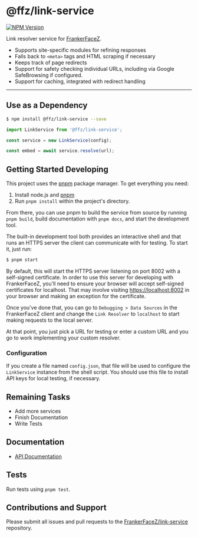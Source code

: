 # @ffz/link-service

[![NPM Version](https://img.shields.io/npm/v/@ffz/link-service.svg?style=flat)](https://npmjs.org/package/@ffz/link-service)

Link resolver service for [FrankerFaceZ](https://www.frankerfacez.com/).

- Supports site-specific modules for refining responses
- Falls back to `<meta>` tags and HTML scraping if necessary
- Keeps track of page redirects
- Support for safety checking individual URLs, including
  via Google SafeBrowsing if configured.
- Support for caching, integrated with redirect handling

* * *

## Use as a Dependency

```bash
$ npm install @ffz/link-service --save
```

```javascript
import LinkService from '@ffz/link-service';

const service = new LinkService(config);

const embed = await service.resolve(url);
```


## Getting Started Developing

This project uses the [pnpm](https://pnpm.io/) package manager. To get
everything you need:

1. Install node.js and [pnpm](https://pnpm.io/)
2. Run `pnpm install` within the project's directory.

From there, you can use pnpm to build the service from source by running
`pnpm build`, build documentation with `pnpm docs`, and start the
development tool.

The built-in development tool both provides an interactive shell and
that runs an HTTPS server the client can communicate with for testing.
To start it, just run:

```bash
$ pnpm start
```

By default, this will start the HTTPS server listening on port 8002
with a self-signed certificate. In order to use this server for
developing with FrankerFaceZ, you'll need to ensure your browser will
accept self-signed certificates for localhost. That may involve
visiting [https://localhost:8002](https://localhost:8002) in your
browser and making an exception for the certificate.

Once you've done that, you can go to `Debugging > Data Sources` in
the FrankerFaceZ client and change the `Link Resolver` to `localhost`
to start making requests to the local server.

At that point, you just pick a URL for testing or enter a custom
URL and you go to work implementing your custom resolver.

### Configuration

If you create a file named `config.json`, that file will be used to
configure the `LinkService` instance from the shell script. You should
use this file to install API keys for local testing, if necessary.


## Remaining Tasks

* Add more services
* Finish Documentation
* Write Tests


## Documentation

* [API Documentation](https://frankerfacez.github.io/Link-Service/)

## Tests

Run tests using `pnpm test`.

## Contributions and Support

Please submit all issues and pull requests to the [FrankerFaceZ/link-service](https://github.com/frankerfacez/link-service) repository.
